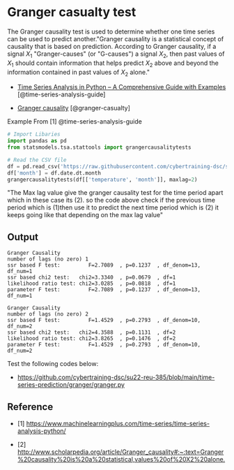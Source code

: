 # Granger casualty test

The Granger causality test is used to determine whether 
one time series can be used to predict another."Granger 
causality is a statistical concept of causality that is 
based on prediction. According to Granger causality, if a 
signal $X_1$ "Granger-causes" (or "G-causes") a signal 
$X_2$, then past values of $X_1$ should contain 
information that helps predict $X_2$ above and beyond 
the information contained in past values of $X_2$ alone."

* [Time Series Analysis in Python – A Comprehensive Guide with Examples](https://www.machinelearningplus.com/time-series/time-series-analysis-python/) [@time-series-analysis-guide]

* [Granger causality](http://www.scholarpedia.org/article/Granger_causality#:~:text=Granger%20causality%20is%20a%20statistical,values%20of%20X2%20alone.) [@granger-casualty]

Example From [1] @time-series-analysis-guide

``` python
# Import Libaries 
import pandas as pd
from statsmodels.tsa.stattools import grangercausalitytests

# Read the CSV file
df = pd.read_csv('https://raw.githubusercontent.com/cybertraining-dsc/su22-reu-385/main/time-series-prediction/temp.csv', parse_dates=['date'])
df['month'] = df.date.dt.month
grangercausalitytests(df[['temperature', 'month']], maxlag=2)
```

"The Max lag value give the granger causality test for the time 
period apart which in these case its (2). so the code above check 
if the previous time period which is (1)then use it to predict the 
next time period which is (2) it keeps going like that depending on 
the  max lag value"

## Output
```
Granger Causality
number of lags (no zero) 1
ssr based F test:         F=2.7089  , p=0.1237  , df_denom=13, df_num=1
ssr based chi2 test:   chi2=3.3340  , p=0.0679  , df=1
likelihood ratio test: chi2=3.0285  , p=0.0818  , df=1
parameter F test:         F=2.7089  , p=0.1237  , df_denom=13, df_num=1

Granger Causality
number of lags (no zero) 2
ssr based F test:         F=1.4529  , p=0.2793  , df_denom=10, df_num=2
ssr based chi2 test:   chi2=4.3588  , p=0.1131  , df=2
likelihood ratio test: chi2=3.8265  , p=0.1476  , df=2
parameter F test:         F=1.4529  , p=0.2793  , df_denom=10, df_num=2
```

Test the following codes below:

* <https://github.com/cybertraining-dsc/su22-reu-385/blob/main/time-series-prediction/granger/granger.py>

## Reference

* [1] <https://www.machinelearningplus.com/time-series/time-series-analysis-python/>

* [2] <http://www.scholarpedia.org/article/Granger_causality#:~:text=Granger%20causality%20is%20a%20statistical,values%20of%20X2%20alone.>
